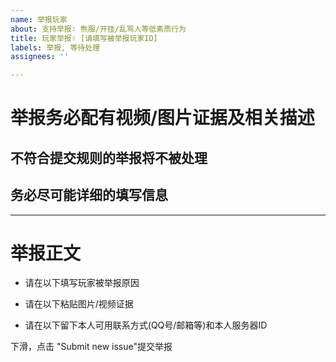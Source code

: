 ```yaml
---
name: 举报玩家
about: 支持举报∶ 熊服/开挂/乱骂人等低素质行为
title: 玩家举报∶ [请填写被举报玩家ID]
labels: 举报, 等待处理
assignees: ''

---
```


# 举报务必配有视频/图片证据及相关描述
## 不符合提交规则的举报将不被处理
## 务必尽可能详细的填写信息

-----

# 举报正文
- 请在以下填写玩家被举报原因



- 请在以下粘贴图片/视频证据



- 请在以下留下本人可用联系方式(QQ号/邮箱等)和本人服务器ID



下滑，点击 "Submit new issue"提交举报
